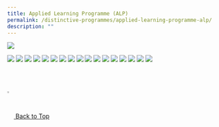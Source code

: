```yaml
---
title: Applied Learning Programme (ALP)
permalink: /distinctive-programmes/applied-learning-programme-alp/
description: ""
---
```


![](/images/HOMEPAGE/ftpps_adv.jpg)

![](/images/1%20(3).jpg)
![](/images/2%20(3).jpg)
![](/images/3%20(3).jpg)
![](/images/4%20(3).jpg)
![](/images/5%20(3).jpg)
![](/images/6%20(3).jpg)
![](/images/7%20(2).jpg)
![](/images/8-ALP.jpg)
![](/images/9-ALP.jpg)
![](/images/10.jpg)
![](/images/11.jpg)
![](/images/12.jpg)
![](/images/13.jpg)
![](/images/14.jpg)
![](/images/15.jpg)
![](/images/16.jpg)
![](/images/17.jpg)

<br>
<br>
<br>

<a href="/distinctive-programmes/applied-learning-programme-alp#lo_main">
	 <img src="/images/arrow-up.png" style="width:3%" align="center"> Back to Top
</a>